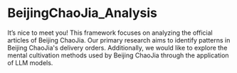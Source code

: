 # BeijingChaoJia_Analysis
It’s nice to meet you! This framework focuses on analyzing the official articles of Beijing ChaoJia. Our primary research aims to identify patterns in Beijing ChaoJia's delivery orders. Additionally, we would like to explore the mental cultivation methods used by Beijing ChaoJia through the application of LLM models.
